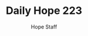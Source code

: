 ---
image: /assets/img/daily-hope-default-artwork.png
title: Daily Hope 223
number: 223
categories:
  - Daily Hope
author: Hope Staff
notes: Daily Hope 223
embed: >-
  <iframe style="border-radius:12px" src="https://open.spotify.com/embed/episode/2NGTygPc03xQK6zGlCBS30?utm_source=generator" width="100%" height="352" frameBorder="0" allowfullscreen="" allow="autoplay; clipboard-write; encrypted-media; fullscreen; picture-in-picture" loading="lazy"></iframe>
---